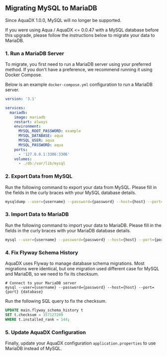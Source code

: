## Migrating MySQL to MariaDB

Since AquaDX 1.0.0, MySQL will no longer be supported.

If you were using Aqua / AquaDX <= 0.0.47 with a MySQL database before this upgrade, please follow the instructions below to migrate your data to MariaDB.

### 1. Run a MariaDB Server

To migrate, you first need to run a MariaDB server using your preferred method.
If you don't have a preference, we recommend running it using Docker Compose.

Below is an example `docker-compose.yml` configuration to run a MariaDB server.

```yaml
version: '3.1'

services:
  mariadb:
    image: mariadb
    restart: always
    environment:
      MYSQL_ROOT_PASSWORD: example
      MYSQL_DATABASE: aqua
      MYSQL_USER: aqua
      MYSQL_PASSWORD: aqua
    ports:
      - '127.0.0.1:3306:3306'
    volumes:
      - ./db:/var/lib/mysql
```

### 2. Export Data from MySQL

Run the following command to export your data from MySQL. Please fill in the fields in the curly braces with your MySQL database details.

```bash
mysqldump --user={username} --password={password} --host={host} --port={port} {database} > aqua.sql
```

### 3. Import Data to MariaDB

Run the following command to import your data to MariaDB. Please fill in the fields in the curly braces with your MariaDB database details.

```bash
mysql --user={username} --password={password} --host={host} --port={port} {database} < aqua.sql
```

### 4. Fix Flyway Schema History

AquaDX uses Flyway to manage database schema migrations. Most migrations were identical, but one migration used different case for MySQL and MariaDB, so we need to fix its checksum.

```shell
# Connect to your MariaDB server
mysql --user={username} --password={password} --host={host} --port={port} {database}
```

Run the following SQL query to fix the checksum.

```sql
UPDATE main.flyway_schema_history t
SET t.checksum = 357127209
WHERE t.installed_rank = 144;
```

### 5. Update AquaDX Configuration

Finally, update your AquaDX configuration `application.properties` to use MariaDB instead of MySQL.




